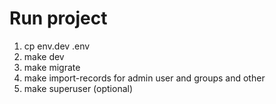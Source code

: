 # Run project
1. cp env.dev .env
2. make dev 
3. make migrate
4. make import-records for admin user and groups and other
5. make superuser (optional)